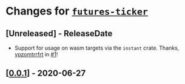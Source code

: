 # Changes for [`futures-ticker`](https://crates.io/crates/futures-ticker)

<!-- next-header -->

## [Unreleased] - ReleaseDate
* Support for usage on wasm targets via the `instant` crate. Thanks, [vpzomtrrfrt](https://github.com/vpzomtrrfrt) in [#1](https://github.com/antifuchs/futures-ticker/pull/1)!

## [[0.0.1](https://docs.rs/futures-ticker/0.0.1/futures-ticker/)] - 2020-06-27
